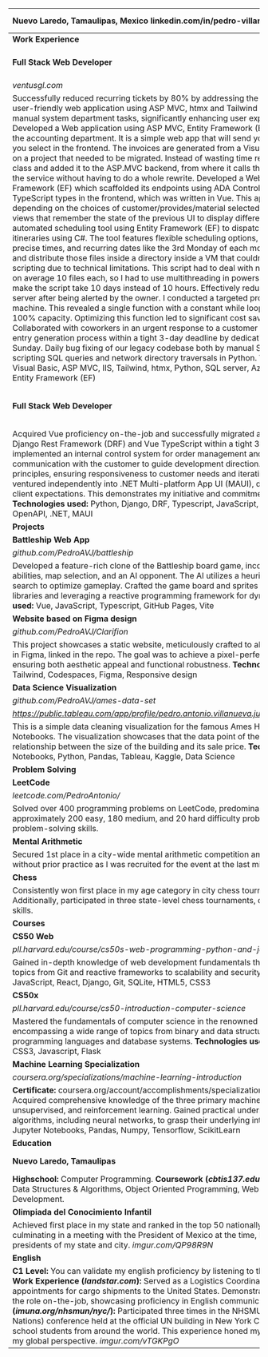 

| Nuevo Laredo, Tamaulipas, Mexico linkedin.com/in/pedro-villanueva-a5b561242/ | Pedro Villanueva |  |  | \+52 (867) 464-2606 pedroantoniovillanuevajuarez@gmail.com  |
| :---- | ----- | :---- | :---- | ----: |
|  **Work Experience** |  |  |  |  |
| **Full Stack Web Developer** | **Ventus Global Logistics** |  |  | **July 2023 \- Present** |
| *ventusgl.com* |  |  |  |  |
| Successfully reduced recurring tickets by 80% by addressing the root causes of bugs and developing a user-friendly web application using ASP MVC, htmx and Tailwind CSS. This app automated previously manual system department tasks, significantly enhancing user experience and operational efficiency. Developed a Web application using ASP MVC, Entity Framework (EF), htmx and Tailwind CSS  for users in the accounting department. It is a simple web app that will send you some invoices depending on what you select in the frontend. The invoices are generated from a Visual Basic Class which already existed on a project that needed to be migrated. Instead of wasting time rewriting the logic, I encapsulated the class and added it to the ASP.MVC backend, from where it calls this class. This made it easy to migrate the service without having to do a whole rewrite. Developed a Web application using ASP MVC, Entity Framework (EF) which scaffolded its endpoints using  ADA Controllers. This made it trivial to create TypeScript types in the frontend, which was written in Vue. This application creates electronic invoices depending on the choices of customer/provides/material selected. This means I had to create multiple views that remember the state of the previous UI to display different information. Developed a custom automated scheduling tool using Entity Framework (EF) to dispatch reports based on database-defined itineraries using C\#. The tool features flexible scheduling options, including specific days of the week, precise times, and recurring dates like the 3rd Monday of each month. Wrote a powershell script to unzip and distribute those files inside a directory inside a VM that couldn’t have Python installed for easier scripting due to technical limitations. This script had to deal with nearly 32k unzipped folders, containing on average 10 files each, so I had to use multithreading in powershell. Not using multithreading would make the script take 10 days instead of 10 hours. Effectively reduced high compute costs for a cloud server after being alerted by the owner. I conducted a targeted profiling of the services running on the machine. This revealed a single function with a constant while loop, which was engaging the CPU at 100% capacity. Optimizing this function led to significant cost savings and improved server efficiency. Collaborated with coworkers in an urgent response to a customer request, successfully automating an entry generation process within a tight 3-day deadline by dedicating extra hours from Friday through Sunday. Daily bug fixing of our legacy codebase both by manual SQL/stored procedure debugging, and scripting SQL queries and network directory traversals in Python. **Technologies used:** C\#, Visual Studio, Visual Basic, ASP MVC, IIS, Tailwind, htmx, Python, SQL server, Azure, Powershell, Vue, TypeScript, Entity Framework (EF)  |  |  |  |  |
| **Full Stack Web Developer**  | **Hegar Soluciones en Sistemas** |  |  | **January 2023 \- July 2023** |
| Acquired Vue proficiency on-the-job and successfully migrated a codebase from JQuery and Django to Django Rest Framework (DRF) and Vue TypeScript within a tight 3-week timeframe. Designed and implemented an internal control system for order management and billing, involving weekly communication with the customer to guide development direction. This process adhered to agile principles, ensuring responsiveness to customer needs and iterative improvement. Facing challenges, I ventured independently into .NET Multi-platform App UI (MAUI), developing a test application to exceed client expectations. This demonstrates my initiative and commitment to go beyond the familiar. **Technologies used:** Python, Django, DRF, Typescript, JavaScript, Vue, Vite, SQLite, JQuery, VSCode, OpenAPI, .NET, MAUI  |  |  |  |  |
| **Projects** |  |  |  |  |
| **Battleship Web App**  |  |  |  | **April 2023 \- May 2023** |
| *github.com/PedroAVJ/battleship* |  |  |  |  |
| Developed a feature-rich clone of the Battleship board game, incorporating unique elements like special abilities, map selection, and an AI opponent. The AI utilizes a heuristic-based algorithm with Monte Carlo search to optimize gameplay. Crafted the game board and sprites from scratch, using no external libraries and leveraging a reactive programming framework for dynamic interactivity. **Technologies used:** Vue, JavaScript, Typescript, GitHub Pages, Vite |  |  |  |  |
| **Website based on Figma design**  |  |  |  | **November 2023** |
| *github.com/PedroAVJ/Clarifion* |  |  |  |  |
| This project showcases a static website, meticulously crafted to align with the design sketches provided in Figma, linked in the repo. The goal was to achieve a pixel-perfect realization of these designs, ensuring both aesthetic appeal and functional robustness. **Technologies used:** Vue, GitHub Pages, Vite, Tailwind, Codespaces, Figma, Responsive design  |  |  |  |  |
| **Data Science Visualization** |  |  |  | **February 2024** |
| *github.com/PedroAVJ/ames-data-set* |  |  |  |  |
| *https://public.tableau.com/app/profile/pedro.antonio.villanueva.juarez/viz/AmesHousingDataSet/Sheet2* |  |  |  |  |
| This is a simple data cleaning visualization for the famous Ames Housing Data set using Python Jupyter Notebooks. The visualization showcases that the data point of the year built doesn’t affect the relationship between the size of the building and its sale price. **Technologies used:** CodeLab, Jupyter Notebooks, Python, Pandas, Tableau, Kaggle, Data Science  |  |  |  |  |
| **Problem Solving** |  |  |  |  |
| **LeetCode** |  |  |  | **August 2022 \- Present** |
| *leetcode.com/PedroAntonio/* |  |  |  |  |
| Solved over 400 programming problems on LeetCode, predominantly using Python. This includes approximately 200 easy, 180 medium, and 20 hard difficulty problems, demonstrating a wide range of problem-solving skills.  |  |  |  |  |
| **Mental Arithmetic** |  |  |  | **November 2019** |
| Secured 1st place in a city-wide mental arithmetic competition among high schools, achieving this feat without prior practice as I was recruited for the event at the last minute. *imgur.com/xgx7D11*  |  |  |  |  |
| **Chess** |  |  |  |  |
| Consistently won first place in my age category in city chess tournaments from 2015 to 2018\. Additionally, participated in three state-level chess tournaments, demonstrating advanced competitive skills.  |  |  |  |  |
| **Courses** |  |  |  |  |
| **CS50 Web** | **Harvard** |  |  | **December 2022 \- January 2023** |
| *pll.harvard.edu/course/cs50s-web-programming-python-and-javascript* |  |  |  |  |
| Gained in-depth knowledge of web development fundamentals through the CS50 web course, covering topics from Git and reactive frameworks to scalability and security. **Technologies used:** Python, JavaScript, React, Django, Git, SQLite, HTML5, CSS3 |  |  |  |  |
| **CS50x** | **Harvard** |  |  | **July 2022 \- August 2022** |
| *pll.harvard.edu/course/cs50-introduction-computer-science* |  |  |  |  |
| Mastered the fundamentals of computer science in the renowned and challenging CS50 course, encompassing a wide range of topics from binary and data structures & algorithms (DSA), to programming languages and database systems. **Technologies used:** Scratch, C, Python, SQL, HTML5, CSS3, Javascript, Flask |  |  |  |  |
| **Machine Learning Specialization** | **Stanford** |  |  | **April 2023 \- September 2023** |
| *coursera.org/specializations/machine-learning-introduction* |  |  |  |  |
| **Certificate:** coursera.org/account/accomplishments/specialization/certificate/7TSFVXWH47CF Acquired comprehensive knowledge of the three primary machine learning algorithms: supervised, unsupervised, and reinforcement learning. Gained practical understanding by partially coding these algorithms, including neural networks, to grasp their underlying intuition. **Technologies used:** Python, Jupyter Notebooks, Pandas, Numpy, Tensorflow, ScikitLearn  |  |  |  |  |
| **Education** |  |  |  |  |
| **Nuevo Laredo, Tamaulipas** | **Cbtis \#137** |  |  | **August 2017 \- June 2020** |
| **Highschool:** Computer Programming. **Coursework (*cbtis137.edu.mx/especialidades/programacion*):** Data Structures & Algorithms, Object Oriented Programming, Web Development, Databases, Mobile Development. |  |  |  |  |
| **Olimpiada del Conocimiento Infantil** |  |  |  | **Summer 2014** |
| Achieved first place in my state and ranked in the top 50 nationally in a prestigious competition, culminating in a meeting with the President of Mexico at the time, Enrique Peña Nieto, as well as the presidents of my state and city.  *imgur.com/QP98R9N*  |  |  |  |  |
| **English** |  |  |  |  |
| **C1 Level:** You can validate my english proficiency by listening to this demo *youtu.be/kygSdMOgZoo* **Work Experience (*landstar.com*):** Served as a Logistics Coordinator, responsible for arranging phone appointments for cargo shipments to the United States. Demonstrated quick learning ability by mastering the role on-the-job, showcasing proficiency in English communication skills. **Academic Experience (*imuna.org/nhsmun/nyc/*):** Participated three times in the NHSMUN (National High School Model United Nations) conference held at the official UN building in New York City, engaging in debates with high school students from around the world. This experience honed my English debating skills and expanded my global perspective. *imgur.com/vTGKPgO*  |  |  |  |  |

